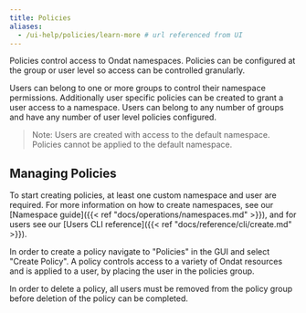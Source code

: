 ```yaml
---
title: Policies
aliases:
  - /ui-help/policies/learn-more # url referenced from UI
---
```


Policies control access to Ondat namespaces. Policies can be
configured at the group or user level so access can be controlled granularly.

Users can belong to one or more groups to control their namespace permissions.
Additionally user specific policies can be created to grant a user access to a
namespace. Users can belong to any number of groups and have any number of
user level policies configured.

>Note: Users are created with access to the default namespace. Policies cannot
be applied to the default namespace.

## Managing Policies

To start creating policies, at least one custom namespace and user are
required. For more information on how to create namespaces, see our
[Namespace guide]({{< ref "docs/operations/namespaces.md" >}}), and for users see
our [Users CLI reference]({{< ref "docs/reference/cli/create.md" >}}).

In order to create a policy navigate to "Policies" in the GUI and select
"Create Policy". A policy controls access to a variety of Ondat resources
and is applied to a user, by placing the user in the policies group.

In order to delete a policy, all users must be removed from the policy group
before deletion of the policy can be completed.

